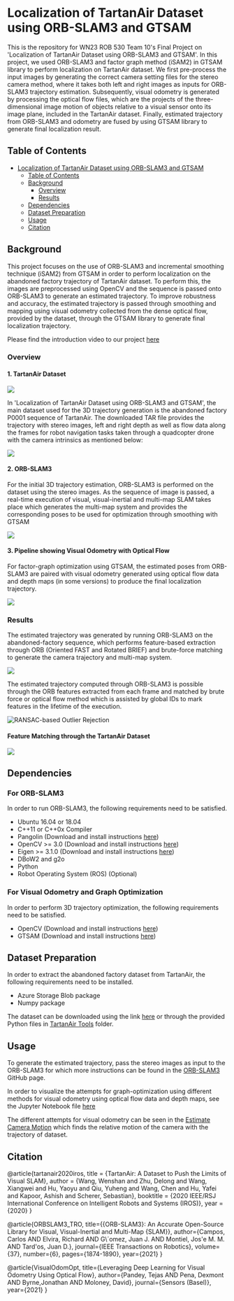 # Localization of TartanAir Dataset using ORB-SLAM3 and GTSAM

This is the repository for WN23 ROB 530 Team 10's Final Project on 'Localization of TartanAir Dataset using ORB-SLAM3 and GTSAM'.  In this project, we used ORB-SLAM3 and factor graph method (iSAM2) in GTSAM library to perform localization on TartanAir dataset. We first pre-process the input images by generating the correct camera setting files for the stereo camera method, where it takes both left and right images as inputs for ORB-SLAM3 trajectory estimation. Subsequently, visual odometry is generated by processing the optical flow files, which are the projects of the three-dimensional image motion of objects relative to a visual sensor onto its image plane, included in the TartanAir dataset. Finally, estimated trajectory from ORB-SLAM3 and odometry are fused by using GTSAM library to generate final localization result.

## Table of Contents
- [Localization of TartanAir Dataset using ORB-SLAM3 and GTSAM](#Localization-of-TartanAir-Dataset-using-ORB-SLAM3-and-GTSAM)
  - [Table of Contents](#table-of-contents)
  - [Background](#background)
    - [Overview](#overview)
    - [Results](#results)
  - [Dependencies](#dependencies)
  - [Dataset Preparation](#dataset-preparation)
  - [Usage](#usage)
  - [Citation](#citation)
  
## Background

This project focuses on the use of ORB-SLAM3 and incremental smoothing technique (iSAM2) from GTSAM in order to perform localization on the abandoned factory trajectory of TartanAir dataset. To perform this, the images are preprocessed using OpenCV and the sequence is passed onto ORB-SLAM3 to generate an estimated trajectory. To improve robustness and accuracy, the estimated trajectory is passed through smoothing and mapping using visual odometry collected from the dense optical flow, provided by the dataset, through the GTSAM library to generate final localization trajectory.

Please find the introduction video to our project [here](https://www.youtube.com/watch?v=JXXVHaLAXbg)

### Overview

#### 1. TartanAir Dataset
![](./images/tartanair.png)

In 'Localization of TartanAir Dataset using ORB-SLAM3 and GTSAM', the main dataset used for the 3D trajectory generation is the abandoned factory P0001 sequence of TartanAir. The downloaded TAR file provides the trajectory with stereo images, left and right depth as well as flow data along the frames for robot navigation tasks taken through a quadcopter drone with the camera intrinsics as mentioned below:

![](./images/camera_intrinsics.PNG)

#### 2. ORB-SLAM3

For the initial 3D trajectory estimation, ORB-SLAM3 is performed on the dataset using the stereo images. As the sequence of image is passed, a real-time execution of visual, visual-inertial and multi-map SLAM takes place which generates the multi-map system and provides the corresponding poses to be used for optimization through smoothing with GTSAM

![](./images/ORB-SLAM3.png)

#### 3. Pipeline showing Visual Odometry with Optical Flow

For factor-graph optimization using GTSAM, the estimated poses from ORB-SLAM3 are paired with visual odometry generated using optical flow data and depth maps (in some versions) to produce the final localization trajectory.

![](./images/Pipeline.png)

### Results

The estimated trajectory was generated by running ORB-SLAM3 on the abandoned-factory sequence, which performs feature-based extraction through ORB (Oriented FAST and Rotated BRIEF) and brute-force matching to generate the camera trajectory and multi-map system.  

![](./images/tr_orb_slam.gif)

The estimated trajectory computed through ORB-SLAM3 is possible through the ORB features extracted from each frame and matched by brute force or optical flow method which is assisted by global IDs to mark features in the lifetime of the execution.

![RANSAC-based Outlier Rejection](./images/Ransac.png)

#### Feature Matching through the TartanAir Dataset
![](./images/feature_matching.gif)

## Dependencies

### For ORB-SLAM3

In order to run ORB-SLAM3, the following requirements need to be satisfied.
- Ubuntu 16.04 or 18.04
- C++11 or C++0x Compiler
- Pangolin (Download and install instructions [here](https://github.com/stevenlovegrove/Pangolin))
- OpenCV >= 3.0 (Download and install instructions [here](http://opencv.org/))
- Eigen >= 3.1.0 (Download and install instructions [here](http://eigen.tuxfamily.org/))
- DBoW2 and g2o
- Python
- Robot Operating System (ROS) (Optional)

### For Visual Odometry and Graph Optimization

In order to perform 3D trajectory optimization, the following requirements need to be satisfied.

- OpenCV (Download and install instructions [here](http://opencv.org/))
- GTSAM (Download and install instructions [here](https://github.com/borglab/gtsam))

## Dataset Preparation

In order to extract the abandoned factory dataset from TartanAir, the following requirements need to be installed.

- Azure Storage Blob package
- Numpy package

The dataset can be downloaded using the link [here](https://cmu.box.com/s/5ycmyx1q3vumesl0bozfze1a54ejwgmq) or through the provided Python files in [TartanAir Tools](./tartanair_tools) folder.

## Usage

To generate the estimated trajectory, pass the stereo images as input to the ORB-SLAM3 for which more instructions can be found in the [ORB-SLAM3](./ORB_SLAM3) GitHub page.

In order to visualize the attempts for graph-optimization using different methods for visual odometry using optical flow data and depth maps, see the Jupyter Notebook file [here](./OpticalFlow_GTSAM/OF_GTSAM.ipynb)

The different attempts for visual odometry can be seen in the [Estimate Camera Motion](./Estimate_Camera_Motion) which finds the relative motion of the camera with the trajectory of dataset.

## Citation

@article{tartanair2020iros,
  title =   {TartanAir: A Dataset to Push the Limits of Visual SLAM},
  author =  {Wang, Wenshan and Zhu, Delong and Wang, Xiangwei and Hu, Yaoyu and Qiu, Yuheng and Wang, Chen and Hu, Yafei and Kapoor, Ashish and Scherer, Sebastian},
  booktitle = {2020 IEEE/RSJ International Conference on Intelligent Robots and Systems (IROS)},
  year =    {2020}
}

@article{ORBSLAM3_TRO,
      title={{ORB-SLAM3}: An Accurate Open-Source Library for Visual, Visual-Inertial 
               and Multi-Map {SLAM}},
      author={Campos, Carlos AND Elvira, Richard AND G\´omez, Juan J. AND Montiel, 
              Jos\'e M. M. AND Tard\'os, Juan D.},
      journal={IEEE Transactions on Robotics}, 
      volume={37},
      number={6},
      pages={1874-1890},
      year={2021}
     }

@article{VisualOdomOpt,
      title={Leveraging Deep Learning for Visual Odometry Using Optical Flow},
      author={Pandey, Tejas AND Pena, Dexmont AND Byrne,Jonathan AND Moloney, David},
      journal={Sensors (Basel)}, 
      year={2021}
     }


